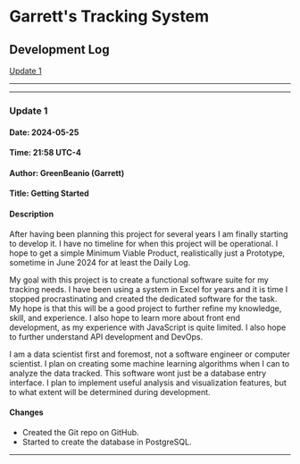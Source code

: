 # Garrett's Tracking System

## Development Log

[Update 1](#Update1)

---

---

<h3 id="Update1"> Update 1</h3>

#### Date: 2024-05-25

#### Time: 21:58 UTC-4

#### Author: GreenBeanio (Garrett)

#### Title: Getting Started

#### Description

After having been planning this project for several years I am finally starting to develop it. I have no timeline for when this project will be operational. I hope to get a simple Minimum Viable Product, realistically just a Prototype, sometime in June 2024 for at least the Daily Log.

My goal with this project is to create a functional software suite for my tracking needs. I have been using a system in Excel for years and it is time I stopped procrastinating and created the dedicated software for the task. My hope is that this will be a good project to further refine my knowledge, skill, and experience. I also hope to learn more about front end development, as my experience with JavaScript is quite limited. I also hope to further understand API development and DevOps.

I am a data scientist first and foremost, not a software engineer or computer scientist. I plan on creating some machine learning algorithms when I can to analyze the data tracked. This software wont just be a database entry interface. I plan to implement useful analysis and visualization features, but to what extent will be determined during development.

#### Changes

- Created the Git repo on GitHub.
- Started to create the database in PostgreSQL.

---
